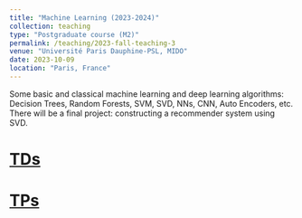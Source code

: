 ```yaml
---
title: "Machine Learning (2023-2024)"
collection: teaching
type: "Postgraduate course (M2)"
permalink: /teaching/2023-fall-teaching-3
venue: "Université Paris Dauphine-PSL, MIDO"
date: 2023-10-09
location: "Paris, France"
---
```


Some basic and classical machine learning  and deep learning algorithms: Decision Trees, Random Forests, SVM, SVD, NNs, CNN, Auto Encoders, etc. There will be a final project: constructing a recommender system using SVD.

[TDs](https://drive.google.com/file/d/1pwKRhBWHkiiyj3tUXmSHTciCXg14QeBT/view?usp=sharing)
======


[TPs](https://drive.google.com/drive/folders/1zVd6QsGZ22IMs5vsAVcvDJiIQymYCslY?usp=sharing)
======





